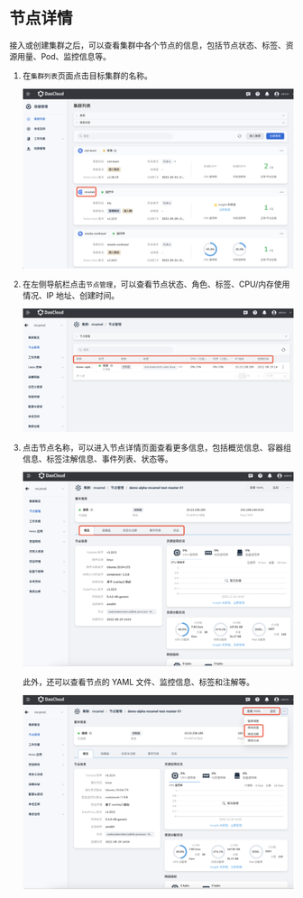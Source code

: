# 节点详情

接入或创建集群之后，可以查看集群中各个节点的信息，包括节点状态、标签、资源用量、Pod、监控信息等。

1. 在`集群列表`页面点击目标集群的名称。

    ![进入集群列表页面](../../images/schedule01.png)

2. 在左侧导航栏点击`节点管理`，可以查看节点状态、角色、标签、CPU/内存使用情况、IP 地址、创建时间。

    ![暂停调度](../../images/node-details01.png)

3. 点击节点名称，可以进入节点详情页面查看更多信息，包括概览信息、容器组信息、标签注解信息、事件列表、状态等。

    ![节点管理](../../images/node-details02.png)

    此外，还可以查看节点的 YAML 文件、监控信息、标签和注解等。

    ![节点管理](../../images/node-details03.png)